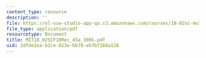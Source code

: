```yaml
---
content_type: resource
description: ''
file: https://ol-ocw-studio-app-qa.s3.amazonaws.com/courses/18-02sc-multivariable-calculus-fall-2010/2dfde2eab2ce823e6b79eb7bf2b8a128_MIT18_02SCF10Rec_45a_300k.pdf
file_type: application/pdf
resourcetype: Document
title: MIT18_02SCF10Rec_45a_300k.pdf
uid: 2dfde2ea-b2ce-823e-6b79-eb7bf2b8a128
---
```

